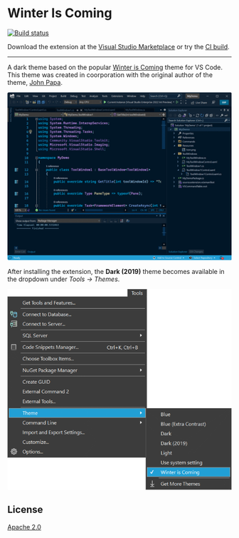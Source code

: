# Winter Is Coming

[![Build status](https://ci.appveyor.com/api/projects/status/whlu4aasgq8gj262?svg=true)](https://ci.appveyor.com/project/madskristensen/darktheme2019)

Download the extension at the
[Visual Studio Marketplace](https://marketplace.visualstudio.com/items?itemName=MadsKristensen.WinterIsComing)
or try the
[CI build](http://vsixgallery.com/extension/7fa839e2-b938-4b1c-9277-edaebe6fdeb5/).

---------------------------------------

A dark theme based on the popular [Winter is Coming](https://marketplace.visualstudio.com/items?itemName=johnpapa.winteriscoming) theme for VS Code. This theme was created in coorporation with the original author of the theme, [John Papa](https://twitter.com/John_Papa).

![Winter is Coming](art/screenshot.png)

After installing the extension, the **Dark (2019)** theme becomes available in the dropdown under *Tools -> Themes*.

![Options dialog](art/options.png)

## License
[Apache 2.0](LICENSE)